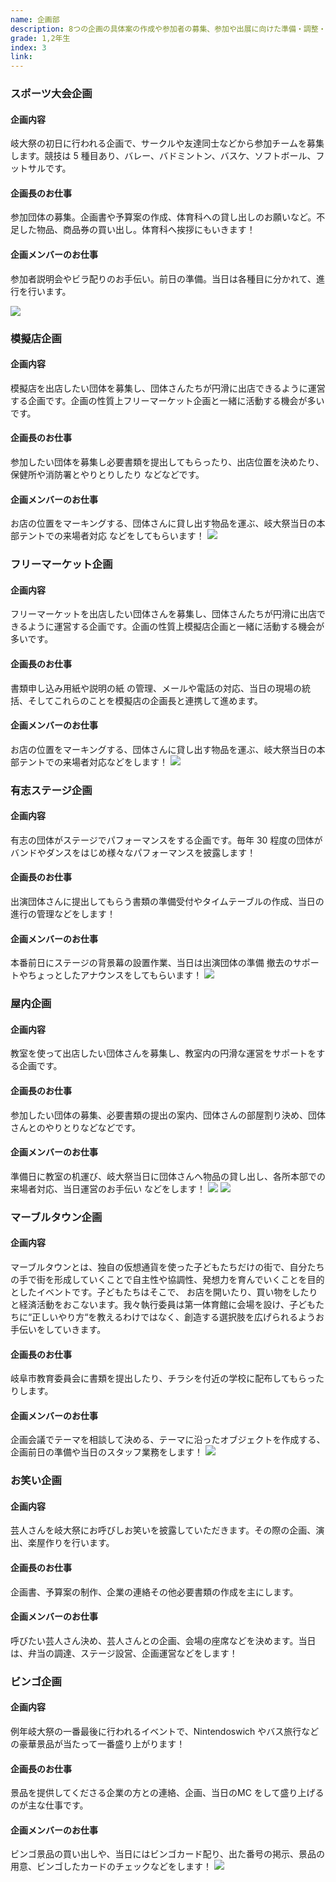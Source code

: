 ```yaml
---
name: 企画部
description: 8つの企画の具体案の作成や参加者の募集、参加や出展に向けた準備・調整・当日運営を担います。
grade: 1,2年生
index: 3
link: 
---
```


### スポーツ大会企画
#### 企画内容
岐大祭の初日に行われる企画で、サークルや友達同士などから参加チームを募集します。競技は 5 種目あり、バレー、バドミントン、バスケ、ソフトボール、フットサルです。

#### 企画長のお仕事
参加団体の募集。企画書や予算案の作成、体育科への貸し出しのお願いなど。不足した物品、商品券の買い出し。体育科へ挨拶にもいきます！

#### 企画メンバーのお仕事
参加者説明会やビラ配りのお手伝い。前日の準備。当日は各種目に分かれて、進行を行います。

![](/shinkan/image/img_sp.png)

### 模擬店企画
#### 企画内容
模擬店を出店したい団体を募集し、団体さんたちが円滑に出店できるように運営する企画です。企画の性質上フリーマーケット企画と一緒に活動する機会が多いです。

#### 企画長のお仕事
参加したい団体を募集し必要書類を提出してもらったり、出店位置を決めたり、保健所や消防署とやりとりしたり などなどです。

#### 企画メンバーのお仕事
お店の位置をマーキングする、団体さんに貸し出す物品を運ぶ、岐大祭当日の本部テントでの来場者対応 などをしてもらいます！
![](/shinkan/image/img_mg2.png)

### フリーマーケット企画
#### 企画内容
フリーマーケットを出店したい団体さんを募集し、団体さんたちが円滑に出店できるように運営する企画です。企画の性質上模擬店企画と一緒に活動する機会が多いです。

#### 企画長のお仕事
書類申し込み用紙や説明の紙 の管理、メールや電話の対応、当日の現場の統括、そしてこれらのことを模擬店の企画長と連携して進めます。

#### 企画メンバーのお仕事
お店の位置をマーキングする、団体さんに貸し出す物品を運ぶ、岐大祭当日の本部テントでの来場者対応などをします！
![](/shinkan/image/img_fr.png)

### 有志ステージ企画
#### 企画内容
有志の団体がステージでパフォーマンスをする企画です。毎年 30 程度の団体がバンドやダンスをはじめ様々なパフォーマンスを披露します！

#### 企画長のお仕事
出演団体さんに提出してもらう書類の準備受付やタイムテーブルの作成、当日の進行の管理などをします！

#### 企画メンバーのお仕事
本番前日にステージの背景幕の設置作業、当日は出演団体の準備 撤去のサポートやちょっとしたアナウンスをしてもらいます！
![](/shinkan/image/img_st.png)

### 屋内企画
#### 企画内容
教室を使って出店したい団体さんを募集し、教室内の円滑な運営をサポートをする企画です。

#### 企画長のお仕事
参加したい団体の募集、必要書類の提出の案内、団体さんの部屋割り決め、団体さんとのやりとりなどなどです。

#### 企画メンバーのお仕事
準備日に教室の机運び、岐大祭当日に団体さんへ物品の貸し出し、各所本部での来場者対応、当日運営のお手伝い などをします！
![](/shinkan/image/img_ok1.png)
![](/shinkan/image/img_ok2.png)


### マーブルタウン企画
#### 企画内容
マーブルタウンとは、独自の仮想通貨を使った子どもたちだけの街で、自分たちの手で街を形成していくことで自主性や協調性、発想力を育んでいくことを目的としたイベントです。子どもたちはそこで、
お店を開いたり、買い物をしたりと経済活動をおこないます。我々執行委員は第一体育館に会場を設け、子どもたちに“正しいやり方“を教えるわけではなく、創造する選択肢を広げられるようお手伝いをしていきます。

#### 企画長のお仕事
岐阜市教育委員会に書類を提出したり、チラシを付近の学校に配布してもらったりします。

#### 企画メンバーのお仕事
企画会議でテーマを相談して決める、テーマに沿ったオブジェクトを作成する、企画前日の準備や当日のスタッフ業務をします！
![](/shinkan/image/img_mr2.png)

### お笑い企画
#### 企画内容
芸人さんを岐大祭にお呼びしお笑いを披露していただきます。その際の企画、演出、楽屋作りを行います。

#### 企画長のお仕事
企画書、予算案の制作、企業の連絡その他必要書類の作成を主にします。

#### 企画メンバーのお仕事
呼びたい芸人さん決め、芸人さんとの企画、会場の座席などを決めます。当日は、弁当の調達、ステージ設営、企画運営などをします！

### ビンゴ企画
#### 企画内容
例年岐大祭の一番最後に行われるイベントで、Nintendoswich やバス旅行などの豪華景品が当たって一番盛り上がります！

#### 企画長のお仕事
景品を提供してくださる企業の方との連絡、企画、当日のMC をして盛り上げるのが主な仕事です。

#### 企画メンバーのお仕事
ビンゴ景品の買い出しや、当日にはビンゴカード配り、出た番号の掲示、景品の用意、ビンゴしたカードのチェックなどをします！
![](/shinkan/image/img03.png)

